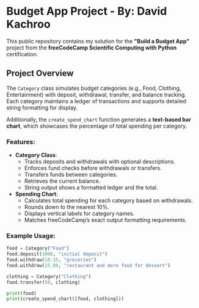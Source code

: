 # Budget App Project - By: David Kachroo

This public repository contains my solution for the **"Build a Budget App"** project from the **freeCodeCamp Scientific Computing with Python** certification.

## Project Overview
The `Category` class simulates budget categories (e.g., Food, Clothing, Entertainment) with deposit, withdrawal, transfer, and balance tracking. Each category maintains a ledger of transactions and supports detailed string formatting for display.

Additionally, the `create_spend_chart` function generates a **text-based bar chart**, which showcases the percentage of total spending per category.

### Features:
- **Category Class**:
  - Tracks deposits and withdrawals with optional descriptions.
  - Enforces fund checks before withdrawals or transfers.
  - Transfers funds between categories.
  - Retrieves the current balance.
  - String output shows a formatted ledger and the total.
- **Spending Chart**:
  - Calculates total spending for each category based on withdrawals.
  - Rounds down to the nearest 10%.
  - Displays vertical labels for category names.
  - Matches freeCodeCamp’s exact output formatting requirements.

### Example Usage:
```python
food = Category("Food")
food.deposit(1000, "initial deposit")
food.withdraw(10.15, "groceries")
food.withdraw(15.89, "restaurant and more food for dessert")

clothing = Category("Clothing")
food.transfer(50, clothing)

print(food)
print(create_spend_chart([food, clothing]))
